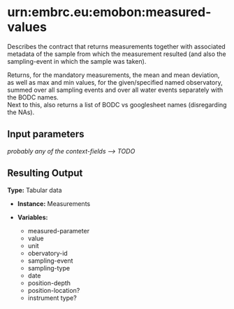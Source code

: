 # urn:embrc.eu:emobon:measured-values

Describes the contract that returns measurements together with associated metadata of the sample from which the measurement resulted (and also the sampling-event in which the sample was taken).

Returns, for the mandatory measurements, the mean and mean deviation, as well as max and min values, for the given/specified named observatory, summed over all sampling events and over all water events separately with the BODC names.  
Next to this, also returns a list of BODC vs googlesheet names (disregarding the NAs).

## Input parameters

*probably any of the context-fields --> TODO*

## Resulting Output

**Type:** Tabular data
- **Instance:**  Measurements

- **Variables:** 
    - measured-parameter
    - value
    - unit
    - obervatory-id
    - sampling-event
    - sampling-type
    - date
    - position-depth
    - position-location?
    - instrument type?